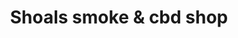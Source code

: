 ---
title: "Shoals smoke & cbd shop"
url: /sheffield/shoals-smoke-und-cbd-shop/
shop: E-Zigaretten
---